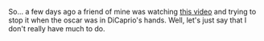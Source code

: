 So... a few days ago a friend of mine was watching <a href="https://www.facebook.com/youbo.cz/videos/1678849375685806/">this video</a> and trying to stop it when the oscar was in DiCaprio's hands. Well, let's just say that I don't really have much to do.